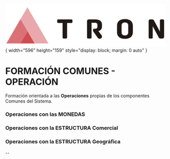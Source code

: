 ![Imagen LOGO](./00-Imagen/logo-TRON.png){ width="596" height="159" style="display: block; margin: 0 auto" }

# FORMACIÓN COMUNES - OPERACIÓN

Formación orientada a las **Operaciones** propias de los componentes Comunes del Sistema.

### **Operaciones con las MONEDAS**

### **Operaciones con la ESTRUCTURA Comercial**

### **Operaciones con la  ESTRUCTURA Geográfica**

--
